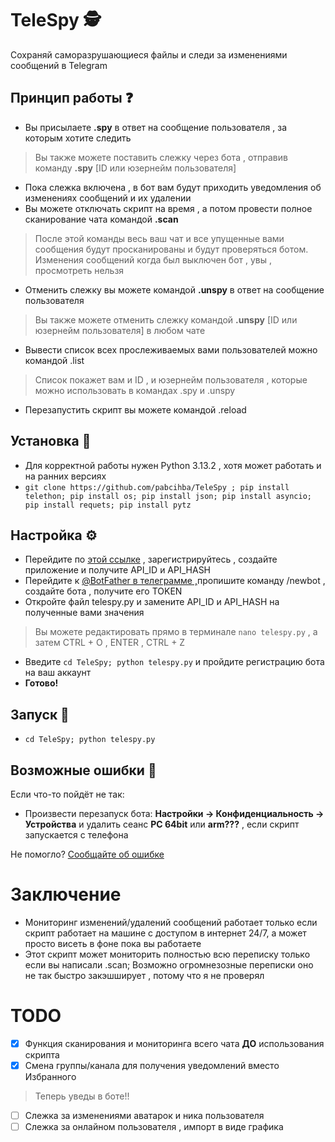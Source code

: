 # TeleSpy 🕵️
Cохраняй саморазрушающиеся файлы и следи за изменениями сообщений в Telegram
## Принцип работы ❓
- Вы присылаете **.spy** в ответ на сообщение пользователя , за которым хотите следить
> Вы также можете поставить слежку через бота , отправив команду **.spy** [ID или юзернейм пользователя]
- Пока слежка включена , в бот вам будут приходить уведомления об изменениях сообщений и их удалении
- Вы можете отключать скрипт на время , а потом провести полное сканирование чата командой **.scan**
> После этой команды весь ваш чат и все упущенные вами сообщения будут просканированы и будут проверяться ботом. Изменения сообщений когда был выключен бот , увы , просмотреть нельзя
- Отменить слежку вы можете командой **.unspy** в ответ на сообщение пользователя
> Вы также можете отменить слежку командой **.unspy** [ID или юзернейм пользователя] в любом чате
- Вывести список всех прослеживаемых вами пользователей можно командой .list
> Список покажет вам и ID , и юзернейм пользователя , которые можно использовать в командах .spy и .unspy
- Перезапустить скрипт вы можете командой .reload
## Установка 📂
- Для корректной работы нужен Python 3.13.2 , хотя может работать и на ранних версиях
- `git clone https://github.com/pabcihba/TeleSpy ; pip install telethon; pip install os; pip install json; pip install asyncio; pip install requets; pip install pytz`
## Настройка ⚙️
- Перейдите по [этой ссылке](https://my.telegram.org/auth?to=apps) , зарегистрируйтесь , создайте приложение и получите API_ID и API_HASH
- Перейдите к [@BotFather в телеграмме ,](https://t.me/botfather)пропишите команду /newbot , создайте бота , получите его TOKEN
- Откройте файл telespy.py и замените API_ID и API_HASH на полученные вами значения
> Вы можете редактировать прямо в терминале `nano telespy.py` , а затем CTRL + O , ENTER , CTRL + Z
- Введите `cd TeleSpy; python telespy.py` и пройдите регистрацию бота на ваш аккаунт
- **Готово!**
## Запуск 🚀
- `cd TeleSpy; python telespy.py`
## Возможные ошибки 🚫
Если что-то пойдёт не так:
- Произвести перезапуск бота: **Настройки -> Конфиденциальность -> Устройства** и удалить сеанс **PC 64bit** или **arm???** , если скрипт запускается с телефона

Не помогло? [Сообщайте об ошибке](https://github.com/pabcihba/TeleSpy/issues/new)  
# Заключение
- Мониторинг изменений/удалений сообщений работает только если скрипт работает на машине с доступом в интернет 24/7, а может просто висеть в фоне пока вы работаете 
- Этот скрипт может мониторить полностью всю переписку только если вы написали .scan; Возможно огромнезозные переписки оно не так быстро закэшширует , потому что я не проверял
  
# TODO
- [x] Функция сканирования и мониторинга всего чата **ДО** использования скрипта
- [x] Смена группы/канала для получения уведомлений вместо Избранного
> Теперь уведы в боте!!
- [ ] Слежка за изменениями аватарок и ника пользователя 
- [ ] Слежка за онлайном пользователя , импорт в виде графика
